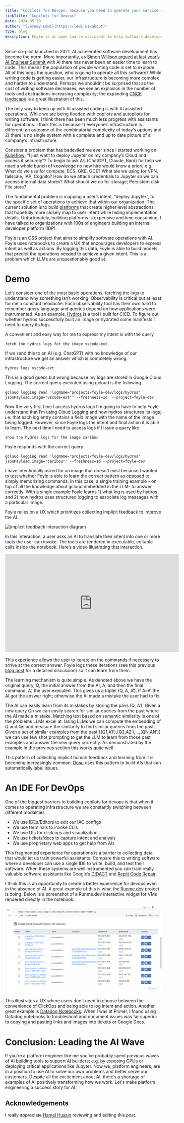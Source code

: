 ```yaml
---
title: "Copilots for Devops; because you need to operate your service not just write it"
linkTitle: "Copilots for Devops"
date: 2024-05-10
author: "[Jeremy Lewi](https://lewi.us/about)"
type: blog
descrption: Foyle is an open source assistant to help software developers deal with the pain of devops. One of Foyle's central premises is that creating a UX that implicitly captures human feedback is critical to building AIs that effectively assist us with operations. This post describes how Foyle logs that feedback.
---
```


Since co-pilot launched in 2021, AI accelerated software development has become the norm. More importantly, as [Simon Willison argued at last year’s AI Engineer Summit ](https://simonwillison.net/2023/Oct/17/open-questions/)with AI there has never been an easier time  to learn to code. This means the population of people writing code is set to explode. All of this begs the question, who is going to operate all this software? While writing code is getting easier, our infrastructure is becoming more complex and harder to understand. Perhaps we shouldn’t be surprised that as the cost of writing software decreases, we see an explosion in the number of tools and abstractions increasing complexity; the expanding [CNCF landscape](https://landscape.cncf.io/) is a great illustration of this.

The only way to keep up with AI assisted coding is with AI assisted operations. While we are being flooded with copilots and autopilots for writing software, I think there has been much less progress with assistants for operations. I think this is because 1) everyone’s infrastructure is different; an outcome of the combinatorial complexity of today’s options and 2) there is no single system with a complete and up to date picture of a company’s infrastructure. 

Consider a problem that has bedeviled me ever since I started working on [Kubeflow](https://www.kubeflow.org/); “I just want to deploy Jupyter on my company’s Cloud and access it securely”? To begin to ask A’s (ChatGPT, Claude, Bard) for help we need a whole bunch of knowledge no new hire would know a priori; e.g. What do we use for compute, ECS, GKE, GCE? What are we using for VPN, tailscale, IAP, Cognito? How do we attach credentials to Jupyter so we can access internal data stores? What should we do for storage; Persistent disk File store?

The fundamental problem is mapping a user’s intent, “deploy Jupyter”, to the specific set of operations to achieve that within our organization. The current solution is to build [platforms](https://learn.microsoft.com/en-us/platform-engineering/what-is-platform-engineering) that create higher level abstractions that hopefully more closely map to user intent while hiding implementation details.  Unfortunately, building platforms is expensive and time consuming. I have talked to organizations with 100s of engineers building an internal developer platform (IDP). 

Foyle is an OSS project that aims to simplify software operations with AI. Foyle uses notebooks to create a UX that encourages developers to express intent as well as actions. By logging this data, Foyle is able to build models that predict the operations needed to achieve a given intent. This is a problem which LLMs are unquestionably good at.


# Demo 

Let’s consider one of the most basic operations; fetching the logs to understand why something isn’t working. Observability is critical but at least for me a constant headache. Each observability tool has their own hard to remember query language and queries depend on how applications were instrumented. As an example, [Hydros](https://github.com/jlewi/hydros) is a tool I built for CICD. To figure out whether hydros successfully built an image or hydrated some manifests I need to query its logs. 

A convenient and easy way for me to express my intent is with the query


```
fetch the hydros logs for the image vscode-ext
```


If we send this to an AI (e.g. ChatGPT) with no knowledge of our infrastructure we get an answer which is completely wrong.


```
hydros logs vscode-ext
```


This is a good guess but wrong because my logs are stored in Google Cloud Logging. The correct query executed using gcloud is the following.


```
gcloud logging read 'logName="projects/foyle-dev/logs/hydros" jsonPayload.image="vscode-ext"' --freshness=1d  --project=foyle-dev

```


Now the very first time I access hydros logs I’m going to have to help Foyle understand that I’m using Cloud Logging and how hydros structures its logs; i.e. that each log entry contains a field image with the name of the image being logged. However, since Foyle logs the intent and final action it is able to learn. The next time I need to access logs if I issue a query like


```
show the hydros logs for the image caribou
```


Foyle responds with the correct query


```
gcloud logging read 'logName="projects/foyle-dev/logs/hydros" jsonPayload.image="caribou"' --freshness=1d --project=foyle-dev
```


I have intentionally asked for an image that doesn’t exist because I wanted to test whether Foyle is able to learn the correct pattern as opposed to simply memorizing commands. In this case, a single training example - on top of all the knowledge about gcloud embedded in the LLM- to answer correctly. With a single example Foyle learns 1) what log is used by hydros and 2) how hydros uses structured logging to associate log messages with a particular image.

Foyle relies on a UX which prioritizes collecting implicit feedback to improve the AI. 



![implicit feedback interaction diagram](../implicit_feedback_interaction_diagram.svg)


In this interaction, a user asks an AI to translate their intent into one or more tools the user can invoke. The tools are rendered in executable, editable cells inside the notebook. Here’s a video illustrating that interaction.

<!-- cc_load_policy turns on captions by default-->
<iframe width="560" height="315" src="https://www.youtube.com/embed/gU1XyRsV2n4?cc_load_policy=1&si=SNlYWKlgCmo4vXPi" title="YouTube video player" frameborder="0" allow="accelerometer; autoplay; clipboard-write; encrypted-media; gyroscope; picture-in-picture; web-share" referrerpolicy="strict-origin-when-cross-origin" allowfullscreen></iframe>


This experience allows the user to iterate on the commands if necessary to arrive at the correct answer. Foyle logs these iterations (see this previous [blog post](https://foyle.io/docs/blog/logfeedback/) for a detailed discussion) so it can learn from them.

The learning mechanism is quite simple. As denoted above we have the original query, Q, the initial answer from the AI, A, and then the final command, A’, the user executed. This gives us a triplet (Q, A, A’). If A=A’ the AI got the answer right; otherwise the AI made a mistake the user had to fix. 

The AI can easily learn from its mistakes by storing the pairs (Q, A’). Given a new query Qn we can easily search for similar queries from the past where the AI made a mistake. Matching text based on semantic similarity is one of the problems LLMs excel at. Using LLMs we can compute the embedding of Q and Qn and measure the similarity to find similar queries from the past. Given a set of similar examples from the past {(Q1,A1’),(Q2,A2’),...,(QN,AN’)} we can use few shot prompting to get the LLM to learn from those past examples and answer the new query correctly. As demonstrated by the example in the previous section this works quite well.

This pattern of collecting implicit human feedback and learning from it is becoming increasingly common. [Dosu](https://blog.langchain.dev/dosu-langsmith-no-prompt-eng/) uses this pattern to build AIs that can automatically label issues.


# An IDE For DevOps

One of the biggest barriers to building copilots for devops is that when it comes to operating infrastructure we are constantly switching between different modalities 



* We use IDEs/Editors to edit our IAC configs
* We use terminals to invoke CLIs
* We use UIs for click ops and visualization
* We use tickets/docs to capture intent and analysis
* We use proprietary web apps to get help from AIs

This fragmented experience for operations is a barrier to collecting data that would let us train powerful assistants. Compare this to writing software where a developer can use a single IDE to write, build, and test their software. When these systems are well instrumented you can train really valuable software assistants like Google’s [DIDACT](https://research.google/blog/large-sequence-models-for-software-development-activities/) and [Replit Code Repair](https://blog.replit.com/code-repair).

I think this is an opportunity to create a better experience for devops even in the absence of AI. A great example of this is what the [Runme.dev](https://runme.dev/) project is doing. Below is a screenshot of a Runme.dev interactive widget for VMs rendered directly in the notebook.


![runme gce renderer](runme_gce_renderer.webp)


This illustrates a UX where users don’t need to choose between the convenience of ClickOps and being able to log intent and action. Another great example is [Datadog Notebooks](https://docs.datadoghq.com/notebooks/). When I was at Primer, I found using Datadog notebooks to troubleshoot and document issues was far superior to copying and pasting links and images into tickets or Google Docs.  


# Conclusion: Leading the AI Wave

If you’re a platform engineer like me you’ve probably spent previous waves of AI building tools to support AI builders; e.g. by exposing GPUs or deploying critical applications like Jupyter. Now we, platform engineers, are in a position to use AI to solve our own problems and better serve our customers. Despite all the excitement about AI, there’s a shortage of examples of AI positively transforming how we work. Let's make platform engineering a success story for AI.

## Acknowledgements

I really appreciate [Hamel Husain](https://hamel.dev/) reviewing and editing this post.
